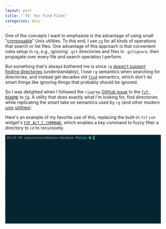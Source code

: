 ```yaml
---
layout: post
title: "`fd` For Find Files"
categories: Unix
---
```


One of the concepts I want to emphasize is the advantage of using small "[composable](https://en.wikipedia.org/wiki/Composability)" Unix utilities. To this end, I use [`rg`](https://github.com/BurntSushi/ripgrep) for all kinds of operations that search or list files. One advantage of this approach is that convenient rules setup in `rg`, e.g., ignoring `.git` directories and files in `.gitignore`, then propagate over every file and search operation I perform.

But something that's always bothered me is since `rg` [doesn't support finding directories](https://github.com/BurntSushi/ripgrep/issues/169) (understandably), I lose `rg` semantics when searching for directories, and instead get decades old [`find`](https://en.wikipedia.org/wiki/Find_(Unix)) semantics, which don't do smart things like ignoring things that probably should be ignored.

So I was delighted when I followed the `ripgrep` [GitHub issue](https://github.com/BurntSushi/ripgrep/issues/169) to the [`fzf README`](https://github.com/junegunn/fzf#respecting-gitignore) to [`fd`](https://github.com/sharkdp/fd). A utility that does exactly what I'm looking for, find directories while replicating the smart take on semantics used by `rg` (and other modern [unix](https://github.com/ggreer/the_silver_searcher) [utilities](https://beyondgrep.com/)).

Here's an example of my favorite use of this, replacing the built-in `fzf` `zsh` widget's [`FZF_ALT_C_COMMAND`](https://github.com/junegunn/fzf/blob/24236860c89242ac0a341ff911c93f25032dc051/README.md#key-bindings-for-command-line), which enables a key command to fuzzy filter a directory to `cd` to recursively.

![fd](/assets/2018-03-08-fd.gif)
